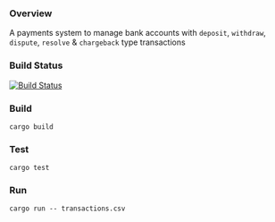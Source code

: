 ### Overview

A payments system to manage bank accounts with `deposit`, `withdraw`, `dispute`, `resolve` & `chargeback` type transactions

### Build Status

[![Build Status](https://travis-ci.com/sean-halpin/bank_payments_system.svg?branch=master)](https://travis-ci.com/sean-halpin/bank_payments_system)

### Build

```
cargo build
```

### Test 

```
cargo test
```

### Run 

```
cargo run -- transactions.csv
```